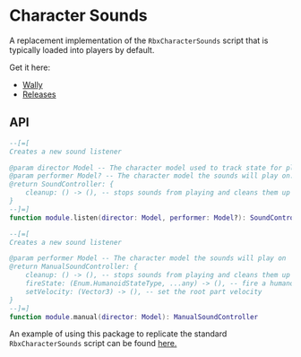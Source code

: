 # Character Sounds
A replacement implementation of the `RbxCharacterSounds` script that is typically loaded into players by default.

Get it here:

* [Wally](https://wally.run/package/egomoose/character-sounds)
* [Releases](https://github.com/EgoMoose/character-sounds/releases)

## API

```Lua
--[=[
Creates a new sound listener

@param director Model -- The character model used to track state for playing sounds
@param performer Model? -- The character model the sounds will play on. Defaults to `director` if nil
@return SoundController: {
	cleanup: () -> (), -- stops sounds from playing and cleans them up
}
--]=]
function module.listen(director: Model, performer: Model?): SoundController

--[=[
Creates a new sound listener

@param performer Model -- The character model the sounds will play on
@return ManualSoundController: {
	cleanup: () -> (), -- stops sounds from playing and cleans them up
	fireState: (Enum.HumanoidStateType, ...any) -> (), -- fire a humanoid state for a reactive sound transition
	setVelocity: (Vector3) -> (), -- set the root part velocity
}
--]=]
function module.manual(director: Model): ManualSoundController
```

An example of using this package to replicate the standard `RbxCharacterSounds` script can be found [here.](test/RbxCharacterSounds.client.lua)